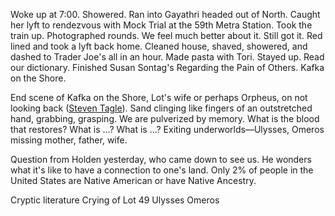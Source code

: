 Woke up at 7:00. Showered. Ran into Gayathri headed out of North. Caught her lyft to rendezvous with Mock Trial at the 59th Metra Station. Took the train up. Photographed rounds. We feel much better about it. Still got it. Red lined and took a lyft back home. Cleaned house, shaved, showered, and dashed to Trader Joe's all in an hour. Made pasta with Tori. Stayed up. Read our dictionary. Finished Susan Sontag's Regarding the Pain of Others. Kafka on the Shore.

End scene of Kafka on the Shore, Lot's wife or perhaps Orpheus, on not looking back ([Steven Tagle](https://www.thecommononline.org/notes-on-looking-back/)). Sand clinging like fingers of an outstretched hand, grabbing, grasping. We are pulverized by memory. What is the blood that restores? What is ...? What is ...? Exiting underworlds—Ulysses, Omeros missing mother, father, wife.

Question from Holden yesterday, who came down to see us. He wonders what it's like to have a connection to one's land. Only 2% of people in the United States are Native American or have Native Ancestry. 

Cryptic literature
Crying of Lot 49
Ulysses
Omeros

